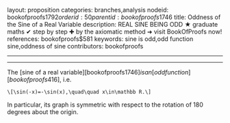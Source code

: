 layout: proposition
categories: branches,analysis
nodeid: bookofproofs$1792
orderid: 50
parentid: bookofproofs$1746
title: Oddness of the Sine of a Real Variable
description: REAL SINE BEING ODD ★ graduate maths ✔ step by step ✚ by the axiomatic method ➜ visit BookOfProofs now!
references: bookofproofs$581
keywords: sine is odd,odd function sine,oddness of sine
contributors: bookofproofs

---


---

The [sine of a real variable][bookofproofs$1746] is an [odd function][bookofproofs$416], i.e. 

`\[\sin(-x)=-\sin(x),\quad\quad x\in\mathbb R.\]`

In particular, its graph is symmetric with respect to the rotation of 180 degrees about the origin.
